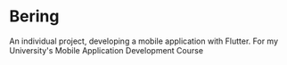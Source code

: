 # Bering
An individual project, developing a mobile application with Flutter. For my University's Mobile Application Development Course

